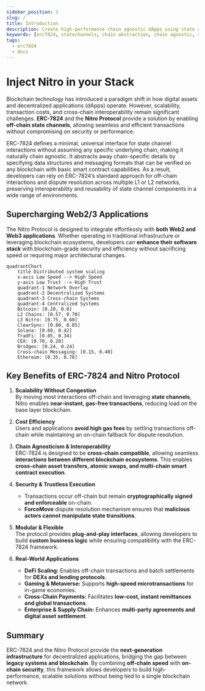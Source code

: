 ```yaml
---
sidebar_position: 1
slug: /
title: Introduction
description: Create high-performance chain agnostic dApps using state channels
keywords: [erc7824, statechannels, chain abstraction, chain agnostic, state channels, ethereum scaling, layer 2, layer 3, nitro, trading, high-speed]
tags:
  - erc7824
  - docs
---
```


# Inject Nitro in your Stack

Blockchain technology has introduced a paradigm shift in how digital assets and decentralized applications (dApps) operate. However, scalability, transaction costs, and cross-chain interoperability remain significant challenges. **ERC-7824** and the **Nitro Protocol** provide a solution by enabling **off-chain state channels**, allowing seamless and efficient transactions without compromising on security or performance.

ERC-7824 defines a minimal, universal interface for state channel interactions without assuming any specific underlying chain, making it naturally chain agnostic. It abstracts away chain-specific details by specifying data structures and messaging formats that can be verified on any blockchain with basic smart contract capabilities. As a result, developers can rely on ERC-7824’s standard approach for off-chain interactions and dispute resolution across multiple L1 or L2 networks, preserving interoperability and reusability of state channel components in a wide range of environments.

## Supercharging Web2/3 Applications

The Nitro Protocol is designed to integrate effortlessly with **both Web2 and Web3 applications**. Whether operating in traditional infrastructure or leveraging blockchain ecosystems, developers can **enhance their software stack** with blockchain-grade security and efficiency without sacrificing speed or requiring major architectural changes.

```mermaid
quadrantChart
    title Distributed system scaling
    x-axis Low Speed --> High Speed
    y-axis Low Trust --> High Trust
    quadrant-1 Network Overlay
    quadrant-2 Decentralized Systems
    quadrant-3 Cross-chain Systems
    quadrant-4 Centralized Systems
    Bitcoin: [0.20, 0.8]
    L2 Chains: [0.57, 0.70]
    L3 Nitro: [0.75, 0.60]
    ClearSync: [0.80, 0.85]
    Solana: [0.60, 0.42]
    TradFi: [0.85, 0.34]
    CEX: [0.70, 0.20]
    Bridges: [0.24, 0.24]
    Cross-chain Messaging: [0.15, 0.40]
    Ethereum: [0.35, 0.78]
```

## Key Benefits of ERC-7824 and Nitro Protocol

1. **Scalability Without Congestion**  
   By moving most interactions off-chain and leveraging **state channels**, Nitro enables **near-instant, gas-free transactions**, reducing load on the base layer blockchain.

2. **Cost Efficiency**  
   Users and applications **avoid high gas fees** by settling transactions off-chain while maintaining an on-chain fallback for dispute resolution.

3. **Chain Agnosticism & Interoperability**  
   ERC-7824 is designed to be **cross-chain compatible**, allowing seamless **interactions between different blockchain ecosystems**. This enables **cross-chain asset transfers, atomic swaps, and multi-chain smart contract execution**.

4. **Security & Trustless Execution**  
   - Transactions occur off-chain but remain **cryptographically signed and enforceable** on-chain.
   - **ForceMove** dispute resolution mechanism ensures that **malicious actors cannot manipulate state transitions**.

5. **Modular & Flexible**  
   The protocol provides **plug-and-play interfaces**, allowing developers to build **custom business logic** while ensuring compatibility with the ERC-7824 framework.

6. **Real-World Applications**  
   - **DeFi Scaling:** Enables off-chain transactions and batch settlements for **DEXs and lending protocols**.  
   - **Gaming & Metaverse:** Supports **high-speed microtransactions** for in-game economies.  
   - **Cross-Chain Payments:** Facilitates **low-cost, instant remittances and global transactions**.  
   - **Enterprise & Supply Chain:** Enhances **multi-party agreements and digital asset settlement**.

## Summary

ERC-7824 and the Nitro Protocol provide the **next-generation infrastructure** for decentralized applications, bridging the gap between **legacy systems and blockchain**. By combining **off-chain speed** with **on-chain security**, this framework allows developers to build high-performance, scalable solutions without being tied to a single blockchain network.

